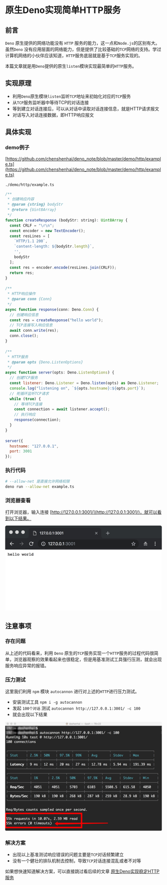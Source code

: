 # 原生Deno实现简单HTTP服务

## 前言

`Deno` 原生提供的网络功能没有 `HTTP` 服务的能力，这一点和`Node.js`的区别有大。虽然`Deno` 没有应用层面的网络能力，但是提供了比较基础的`TCP`网络的支持。学过计算机网络的小伙伴应该知道，`HTTP`服务底层就是基于`TCP`服务实现的。

本篇文章就是用`Deno`提供的原生`listen`模块实现最简单的`HTTP`服务。

## 实现原理

- 利用`Deno`原生模块`listen`监听`TCP`地址来初始化对应的`TCP`服务
- 从`TCP`服务监听器中等待TCP的对话连接
- 等到建立对话连接后，可以从对话中读取对话连接信息，就是HTTP请求报文
- 对话写入对话连接数据，即HTTP响应报文

## 具体实现

### demo例子
[https://github.com/chenshenhai/deno_note/blob/master/demo/http/example.ts](https://github.com/chenshenhai/deno_note/blob/master/demo/http/example.ts)

`./demo/http/example.ts`

```js
/**
 * 创建响应内容
 * @param {string} bodyStr
 * @return {Uint8Array}
 */
function createResponse (bodyStr: string): Uint8Array {
  const CRLF = "\r\n";
  const encoder = new TextEncoder();
  const resLines = [
    `HTTP/1.1 200`,
    `content-length: ${bodyStr.length}`,
    '',
    bodyStr
  ];
  const res = encoder.encode(resLines.join(CRLF));
  return res;
}

/**
 * HTTP响应操作
 * @param conn {Conn}
 */
async function response(conn: Deno.Conn) {
  // 创建响应信息
  const res = createResponse("hello world");
  // TCP连接写入响应信息
  await conn.write(res);
  conn.close();
}

/**
 * HTTP服务
 * @param opts {Deno.ListenOptions}
 */
async function server(opts: Deno.ListenOptions) {
  // 创建TCP服务
  const listener: Deno.Listener = Deno.listen(opts) as Deno.Listener;
  console.log("listening on", `${opts.hostname}:${opts.port}`);
  // 死循环监听TCP请求
  while (true) {
    // 等待TCP连接
    const connection = await listener.accept();
    // 执行响应
    response(connection);
  }
}

server({
  hostname: "127.0.0.1",
  port: 3001
});
```

### 执行代码

```sh
# --allow-net 是直接允许网络权限
deno run --allow-net example.ts 
```

### 浏览器查看

打开浏览器，输入连接 [http://127.0.0.1:3001/](http://127.0.0.1:3001/)，就可以看到以下结果。

![http_helloworld](../image/http_helloworld.jpg)


## 注意事项

### 存在问题

从上述的代码看来，利用 `Deno` 原生的`TCP`服务实现一个`HTTP`服务的过程代码很简单，浏览器观察的效果看起来也很稳定，但是用基准测试工具强行压测，就会出现服务响应异常的报错。

### 压力测试

这里我们利用 `npm` 模块 `autocannon` 进行对上述的`HTTP`进行压力测试。

- 安装测试工具 `npm i -g autocannon`
- 发起 `100个对话` 测试 `autocannon http://127.0.0.1:3001/ -c 100`
- 就会出现以下结果

![http-error](../image/http_error.jpg)


### 解决方案

- 出现以上基准测试响应错误的问题主要是`TCP`对话频繁建立
- 没有一个健壮的排队机制去控制，导致`TCP`对话连接混乱或者不对等

如果想快速知道解决方案，可以直接跳过看后续的文章 [原生Deno实现稳定HTTP服务](https://github.com/chenshenhai/deno_note/blob/master/note/chapter_05/10.md)


